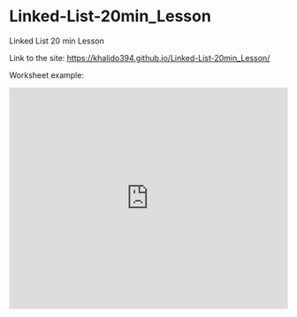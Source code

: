 # Linked-List-20min_Lesson
Linked List 20 min Lesson

Link to the site: https://khalido394.github.io/Linked-List-20min_Lesson/

Worksheet example:
<iframe height="400px" width="100%" src="https://repl.it/repls/SimpleSnoopyDrupal?lite=true" scrolling="no" frameborder="no" allowtransparency="true" allowfullscreen="true" sandbox="allow-forms allow-pointer-lock allow-popups allow-same-origin allow-scripts allow-modals"></iframe>
